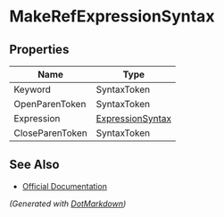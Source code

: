 # MakeRefExpressionSyntax

## Properties

| Name            | Type                                    |
| --------------- | --------------------------------------- |
| Keyword         | SyntaxToken                             |
| OpenParenToken  | SyntaxToken                             |
| Expression      | [ExpressionSyntax](ExpressionSyntax.md) |
| CloseParenToken | SyntaxToken                             |

## See Also

* [Official Documentation](https://docs.microsoft.com/en-us/dotnet/api/microsoft.codeanalysis.csharp.syntax.makerefexpressionsyntax)


*\(Generated with [DotMarkdown](http://github.com/JosefPihrt/DotMarkdown)\)*